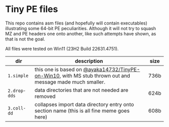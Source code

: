 Tiny PE files
=============

This repo contains asm files (and hopefully will contain executables) illustrating some 64-bit PE peculiarities.
Although it will not try to squash MZ and PE headers one onto another, like such attempts have shown, as that is not the goal.

All files were tested on Win11 (23H2 Build 22631.4751).

| dir | description | size |
| -- | -- | -- |
| `1.simple` | this one is based on [@ayaka14732/TinyPE-on-Win10](https://github.com/ayaka14732/TinyPE-on-Win10), with MS stub thrown out and message made much smaller. | 736b |
| `2.drop-dds` | data directories that are not needed are removed | 624b |
| `3.coll-dd` | collapses import data directory entry onto section name (this is all fine meme goes here) | 608b |
